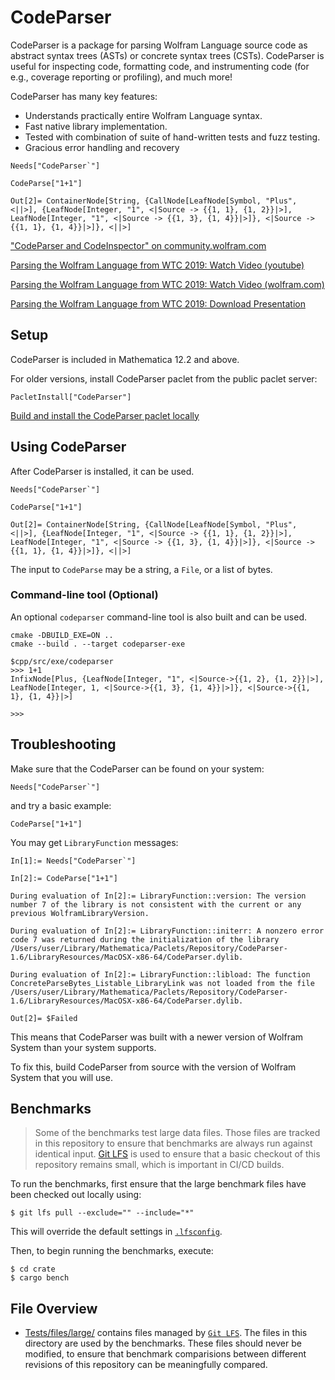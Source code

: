 # CodeParser

CodeParser is a package for parsing Wolfram Language source code as abstract syntax trees (ASTs) or concrete syntax trees (CSTs).
CodeParser is useful for inspecting code, formatting code, and instrumenting code (for e.g., coverage reporting or profiling), and much more!

CodeParser has many key features:
* Understands practically entire Wolfram Language syntax.
* Fast native library implementation.
* Tested with combination of suite of hand-written tests and fuzz testing.
* Gracious error handling and recovery


```
Needs["CodeParser`"]

CodeParse["1+1"]
```
```
Out[2]= ContainerNode[String, {CallNode[LeafNode[Symbol, "Plus", <||>], {LeafNode[Integer, "1", <|Source -> {{1, 1}, {1, 2}}|>], LeafNode[Integer, "1", <|Source -> {{1, 3}, {1, 4}}|>]}, <|Source -> {{1, 1}, {1, 4}}|>]}, <||>]
```

["CodeParser and CodeInspector" on community.wolfram.com](https://community.wolfram.com/groups/-/m/t/1931315)

[Parsing the Wolfram Language from WTC 2019: Watch Video (youtube)](https://www.youtube.com/watch?v=rOa5IntICFA)

[Parsing the Wolfram Language from WTC 2019: Watch Video (wolfram.com)](https://www.wolfram.com/broadcast/video.php?v=2908)

[Parsing the Wolfram Language from WTC 2019: Download Presentation](https://files.wolframcdn.com/pub/www.wolfram.com/technology-conference/2019/Thursday/2019BrentonBostickParsingTheWL.nb)


## Setup

CodeParser is included in Mathematica 12.2 and above.

For older versions, install CodeParser paclet from the public paclet server:
```
PacletInstall["CodeParser"]
```

[Build and install the CodeParser paclet locally](HowToBuild.md)


## Using CodeParser

After CodeParser is installed, it can be used.

```
Needs["CodeParser`"]

CodeParse["1+1"]
```
```
Out[2]= ContainerNode[String, {CallNode[LeafNode[Symbol, "Plus", <||>], {LeafNode[Integer, "1", <|Source -> {{1, 1}, {1, 2}}|>], LeafNode[Integer, "1", <|Source -> {{1, 3}, {1, 4}}|>]}, <|Source -> {{1, 1}, {1, 4}}|>]}, <||>]
```

The input to `CodeParse` may be a string, a `File`, or a list of bytes.


### Command-line tool (Optional)

An optional `codeparser` command-line tool is also built and can be used.

```
cmake -DBUILD_EXE=ON ..
cmake --build . --target codeparser-exe

$cpp/src/exe/codeparser
>>> 1+1
InfixNode[Plus, {LeafNode[Integer, "1", <|Source->{{1, 2}, {1, 2}}|>], LeafNode[Integer, 1, <|Source->{{1, 3}, {1, 4}}|>]}, <|Source->{{1, 1}, {1, 4}}|>]

>>>
```


## Troubleshooting

Make sure that the CodeParser can be found on your system:
```
Needs["CodeParser`"]
```

and try a basic example:
```
CodeParse["1+1"]
```

You may get `LibraryFunction` messages:
```
In[1]:= Needs["CodeParser`"]

In[2]:= CodeParse["1+1"]

During evaluation of In[2]:= LibraryFunction::version: The version number 7 of the library is not consistent with the current or any previous WolframLibraryVersion.

During evaluation of In[2]:= LibraryFunction::initerr: A nonzero error code 7 was returned during the initialization of the library /Users/user/Library/Mathematica/Paclets/Repository/CodeParser-1.6/LibraryResources/MacOSX-x86-64/CodeParser.dylib.

During evaluation of In[2]:= LibraryFunction::libload: The function ConcreteParseBytes_Listable_LibraryLink was not loaded from the file /Users/user/Library/Mathematica/Paclets/Repository/CodeParser-1.6/LibraryResources/MacOSX-x86-64/CodeParser.dylib.

Out[2]= $Failed
```

This means that CodeParser was built with a newer version of Wolfram System than your system supports.

To fix this, build CodeParser from source with the version of Wolfram System that you will use.

## Benchmarks

> Some of the benchmarks test large data files. Those files are tracked in this
> repository to ensure that benchmarks are always run against identical input.
> [Git LFS](https://git-lfs.github.com/) is used to ensure that a basic checkout
> of this repository remains small, which is important in CI/CD builds.

To run the benchmarks, first ensure that the large benchmark files have been
checked out locally using:

```shell
$ git lfs pull --exclude="" --include="*"
```

This will override the default settings in [`.lfsconfig`](./.lfsconfig).

Then, to begin running the benchmarks, execute:

```shell
$ cd crate
$ cargo bench
```

## File Overview

* [Tests/files/large/](./Tests/files/large/) contains files
  managed by [`Git LFS`](https://git-lfs.github.com/). The files in this
  directory are used by the benchmarks. These files should never be modified, to
  ensure that benchmark comparisions between different revisions of this
  repository can be meaningfully compared.